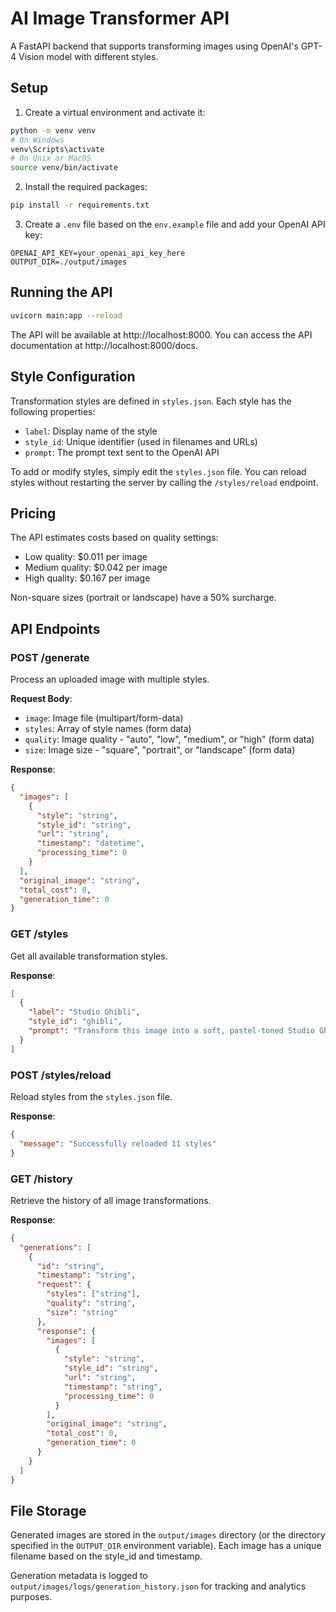 # AI Image Transformer API

A FastAPI backend that supports transforming images using OpenAI's GPT-4 Vision model with different styles.

## Setup

1. Create a virtual environment and activate it:
```bash
python -m venv venv
# On Windows
venv\Scripts\activate
# On Unix or MacOS
source venv/bin/activate
```

2. Install the required packages:
```bash
pip install -r requirements.txt
```

3. Create a `.env` file based on the `env.example` file and add your OpenAI API key:
```
OPENAI_API_KEY=your_openai_api_key_here
OUTPUT_DIR=./output/images
```

## Running the API

```bash
uvicorn main:app --reload
```

The API will be available at http://localhost:8000. You can access the API documentation at http://localhost:8000/docs.

## Style Configuration

Transformation styles are defined in `styles.json`. Each style has the following properties:
- `label`: Display name of the style
- `style_id`: Unique identifier (used in filenames and URLs)
- `prompt`: The prompt text sent to the OpenAI API

To add or modify styles, simply edit the `styles.json` file. You can reload styles without restarting the server by calling the `/styles/reload` endpoint.

## Pricing

The API estimates costs based on quality settings:
- Low quality: $0.011 per image
- Medium quality: $0.042 per image
- High quality: $0.167 per image

Non-square sizes (portrait or landscape) have a 50% surcharge.

## API Endpoints

### POST /generate

Process an uploaded image with multiple styles.

**Request Body**:
- `image`: Image file (multipart/form-data)
- `styles`: Array of style names (form data)
- `quality`: Image quality - "auto", "low", "medium", or "high" (form data)
- `size`: Image size - "square", "portrait", or "landscape" (form data)

**Response**:
```json
{
  "images": [
    {
      "style": "string",
      "style_id": "string",
      "url": "string",
      "timestamp": "datetime",
      "processing_time": 0
    }
  ],
  "original_image": "string",
  "total_cost": 0,
  "generation_time": 0
}
```

### GET /styles

Get all available transformation styles.

**Response**:
```json
[
  {
    "label": "Studio Ghibli",
    "style_id": "ghibli",
    "prompt": "Transform this image into a soft, pastel-toned Studio Ghibli style illustration..."
  }
]
```

### POST /styles/reload

Reload styles from the `styles.json` file.

**Response**:
```json
{
  "message": "Successfully reloaded 11 styles"
}
```

### GET /history

Retrieve the history of all image transformations.

**Response**:
```json
{
  "generations": [
    {
      "id": "string",
      "timestamp": "string",
      "request": {
        "styles": ["string"],
        "quality": "string",
        "size": "string"
      },
      "response": {
        "images": [
          {
            "style": "string",
            "style_id": "string",
            "url": "string",
            "timestamp": "string",
            "processing_time": 0
          }
        ],
        "original_image": "string",
        "total_cost": 0,
        "generation_time": 0
      }
    }
  ]
}
```

## File Storage

Generated images are stored in the `output/images` directory (or the directory specified in the `OUTPUT_DIR` environment variable). Each image has a unique filename based on the style_id and timestamp.

Generation metadata is logged to `output/images/logs/generation_history.json` for tracking and analytics purposes. 